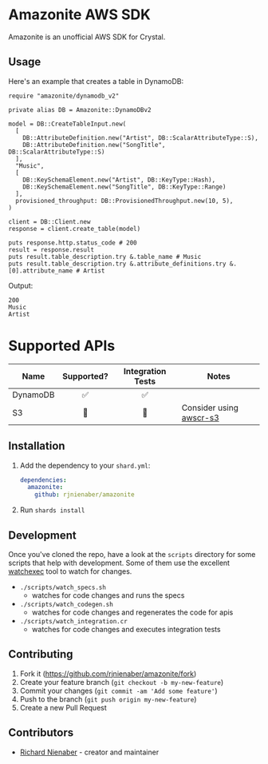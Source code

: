 # Amazonite AWS SDK

Amazonite is an unofficial AWS SDK for Crystal.

## Usage

Here's an example that creates a table in DynamoDB:

```crystal
require "amazonite/dynamodb_v2"

private alias DB = Amazonite::DynamoDBv2

model = DB::CreateTableInput.new(
  [
    DB::AttributeDefinition.new("Artist", DB::ScalarAttributeType::S),
    DB::AttributeDefinition.new("SongTitle", DB::ScalarAttributeType::S)
  ],
  "Music",
  [
    DB::KeySchemaElement.new("Artist", DB::KeyType::Hash),
    DB::KeySchemaElement.new("SongTitle", DB::KeyType::Range)
  ],
  provisioned_throughput: DB::ProvisionedThroughput.new(10, 5),
)

client = DB::Client.new
response = client.create_table(model)

puts response.http.status_code # 200
result = response.result
puts result.table_description.try &.table_name # Music
puts result.table_description.try &.attribute_definitions.try &.[0].attribute_name # Artist
```

Output:
```
200
Music
Artist
```

# Supported APIs
| Name          | Supported?      |Integration Tests  | Notes                                                                 |
| ------------- | :-------------: | :---------------: |-------------                                                          |
| DynamoDB      | ✅              |✅                 |                                                                       |
| S3            |  🚫             | 🚫                | Consider using [awscr-s3](https://github.com/taylorfinnell/awscr-s3)  |


## Installation

1. Add the dependency to your `shard.yml`:

   ```yaml
   dependencies:
     amazonite:
       github: rjnienaber/amazonite
   ```

2. Run `shards install`

## Development
Once you've cloned the repo, have a look at the `scripts` directory for some scripts that help with development. Some of them use the excellent [watchexec](https://github.com/watchexec/watchexec) tool to watch for changes.

* `./scripts/watch_specs.sh`
  * watches for code changes and runs the specs
* `./scripts/watch_codegen.sh`
  * watches for code changes and regenerates the code for apis
* `./scripts/watch_integration.cr`
  * watches for code changes and executes integration tests

## Contributing

1. Fork it (<https://github.com/rjnienaber/amazonite/fork>)
2. Create your feature branch (`git checkout -b my-new-feature`)
3. Commit your changes (`git commit -am 'Add some feature'`)
4. Push to the branch (`git push origin my-new-feature`)
5. Create a new Pull Request

## Contributors

- [Richard Nienaber](https://github.com/rjnienaber) - creator and maintainer
